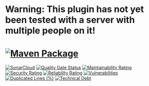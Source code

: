# Warning: This plugin has not yet been tested with a server with multiple people on it!

# [![Maven Package](https://github.com/SmartGecko44/Spigot-Admin-Toys/actions/workflows/maven-publish.yml/badge.svg)](https://github.com/SmartGecko44/Spigot-Admin-Toys/actions/workflows/maven-publish.yml)

[![SonarCloud](https://sonarcloud.io/images/project_badges/sonarcloud-black.svg)](https://sonarcloud.io/summary/new_code?id=SmartGecko44_Spigot-Admin-Toys)
[![Quality Gate Status](https://sonarcloud.io/api/project_badges/measure?project=SmartGecko44_Spigot-Admin-Toys&metric=alert_status)](https://sonarcloud.io/summary/new_code?id=SmartGecko44_Spigot-Admin-Toys)
[![Maintainability Rating](https://sonarcloud.io/api/project_badges/measure?project=SmartGecko44_Spigot-Admin-Toys&metric=sqale_rating)](https://sonarcloud.io/summary/new_code?id=SmartGecko44_Spigot-Admin-Toys)
[![Security Rating](https://sonarcloud.io/api/project_badges/measure?project=SmartGecko44_Spigot-Admin-Toys&metric=security_rating)](https://sonarcloud.io/summary/new_code?id=SmartGecko44_Spigot-Admin-Toys)
[![Reliability Rating](https://sonarcloud.io/api/project_badges/measure?project=SmartGecko44_Spigot-Admin-Toys&metric=reliability_rating)](https://sonarcloud.io/summary/new_code?id=SmartGecko44_Spigot-Admin-Toys)
[![Vulnerabilities](https://sonarcloud.io/api/project_badges/measure?project=SmartGecko44_Spigot-Admin-Toys&metric=vulnerabilities)](https://sonarcloud.io/summary/new_code?id=SmartGecko44_Spigot-Admin-Toys)
[![Duplicated Lines (%)](https://sonarcloud.io/api/project_badges/measure?project=SmartGecko44_Spigot-Admin-Toys&metric=duplicated_lines_density)](https://sonarcloud.io/summary/new_code?id=SmartGecko44_Spigot-Admin-Toys)
[![Technical Debt](https://sonarcloud.io/api/project_badges/measure?project=SmartGecko44_Spigot-Admin-Toys&metric=sqale_index)](https://sonarcloud.io/summary/new_code?id=SmartGecko44_Spigot-Admin-Toys)
